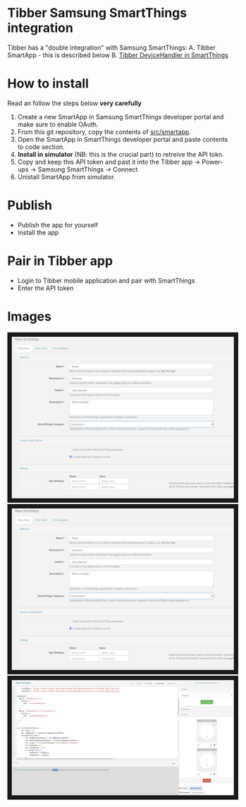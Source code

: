 # Tibber Samsung SmartThings integration
Tibber has a "double integration" with Samsung SmartThings:
A. Tibber SmartApp - this is described below
B. [Tibber DeviceHandler in SmartThings](https://github.com/tibbercom/tibber-smartthings-app/tree/master/src/Device%20handlers)  

# How to install
Read an follow the steps below **very carefully**
1. Create a new SmartApp in Samsung SmartThings developer portal and make sure to enable OAuth.
2. From this git repository, copy the contents of [src/smartapp](https://github.com/tibbercom/tibber-smartthings-app/blob/master/src/smartapp.gy). 
3. Open the SmartApp in SmartThings developer portal and paste contents to code section.
4. **Install in simulator** (NB: this is the crucial part) to retreive the API tokn. 
5. Copy and keep this API token and past it into the Tibber app -> Power-ups -> Samsung SmartThings -> Connect
6. Unistall SmartApp from simulator.

# Publish
* Publish the app for yourself
* Install the app

# Pair in Tibber app
* Login to Tibber mobile application and pair with SmartThings
* Enter the API token

# Images
<img src="Images/new-smartthings-app-1.png" border="10" />
<img src="Images/new-smartthings-app-1.png" border="10" />
<img src="Images/token.png" border="10" />
